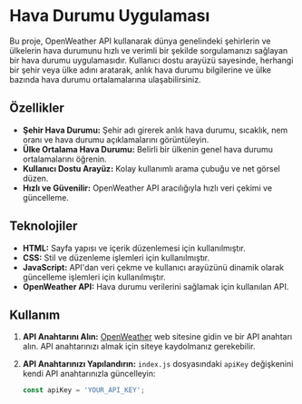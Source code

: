 # Hava Durumu Uygulaması

Bu proje, OpenWeather API kullanarak dünya genelindeki şehirlerin ve ülkelerin hava durumunu hızlı ve verimli bir şekilde sorgulamanızı sağlayan bir hava durumu uygulamasıdır. Kullanıcı dostu arayüzü sayesinde, herhangi bir şehir veya ülke adını aratarak, anlık hava durumu bilgilerine ve ülke bazında hava durumu ortalamalarına ulaşabilirsiniz.

## Özellikler

- **Şehir Hava Durumu:** Şehir adı girerek anlık hava durumu, sıcaklık, nem oranı ve hava durumu açıklamalarını görüntüleyin.
- **Ülke Ortalama Hava Durumu:** Belirli bir ülkenin genel hava durumu ortalamalarını öğrenin.
- **Kullanıcı Dostu Arayüz:** Kolay kullanımlı arama çubuğu ve net görsel düzen.
- **Hızlı ve Güvenilir:** OpenWeather API aracılığıyla hızlı veri çekimi ve güncelleme.

## Teknolojiler

- **HTML:** Sayfa yapısı ve içerik düzenlemesi için kullanılmıştır.
- **CSS:** Stil ve düzenleme işlemleri için kullanılmıştır.
- **JavaScript:** API'dan veri çekme ve kullanıcı arayüzünü dinamik olarak güncelleme işlemleri için kullanılmıştır.
- **OpenWeather API:** Hava durumu verilerini sağlamak için kullanılan API.

## Kullanım

1. **API Anahtarını Alın:**
   [OpenWeather](https://openweathermap.org/api_keys) web sitesine gidin ve bir API anahtarı alın. API anahtarınızı almak için siteye kaydolmanız gerekebilir. 

2. **API Anahtarınızı Yapılandırın:**
   `index.js` dosyasındaki `apiKey` değişkenini kendi API anahtarınızla güncelleyin:
   ```javascript
   const apiKey = 'YOUR_API_KEY';
